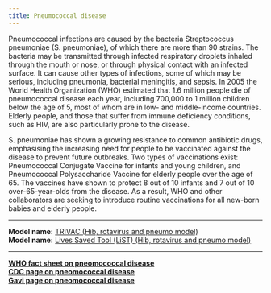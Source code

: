 ```yaml
---
title: Pneumococcal disease
---
```


Pneumococcal infections are caused by the bacteria Streptococcus pneumoniae (S. pneumoniae), of which there are more than 90 strains. The bacteria may be transmitted through infected respiratory droplets inhaled through the mouth or nose, or through physical contact with an infected surface. It can cause other types of infections, some of which may be serious, including pneumonia, bacterial meningitis, and sepsis. In 2005 the World Health Organization (WHO) estimated that 1.6 million people die of pneumococcal disease each year, including 700,000 to 1 million children below the age of 5, most of whom are in low- and middle-income countries. Elderly people, and those that suffer from immune deficiency conditions, such as HIV, are also particularly prone to the disease. 

S. pneumoniae has shown a growing resistance to common antibiotic drugs, emphasising the increasing need for people to be vaccinated against the disease to prevent future outbreaks. Two types of vaccinations exist: Pneumococcal Conjugate Vaccine for infants and young children, and Pneumococcal Polysaccharide Vaccine for elderly people over the age of 65. The vaccines have shown to protect 8 out of 10 infants and 7 out of 10 over-65-year-olds from the disease. As a result, WHO and other collaborators are seeking to introduce routine vaccinations for all new-born babies and elderly people.

---

**Model name:**  [TRIVAC (Hib, rotavirus and pneumo model)](/models/hib)  
**Model name:**  [Lives Saved Tool (LiST) (Hib, rotavirus and pneumo model)](/models/hib#jhu)  

---

**[WHO fact sheet on pneomococcal disease](http://www.who.int/immunization/topics/pneumococcal_disease/en/)**      
**[CDC page on pneomococcal disease](https://www.cdc.gov/pneumococcal/index.html)**    
**[Gavi page on pneomococcal disease](http://www.gavi.org/support/nvs/pneumococcal/)** 



